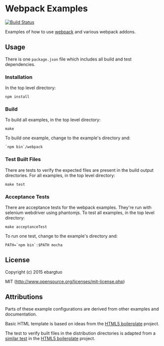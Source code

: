 # Webpack Examples

[![Build Status](https://travis-ci.org/ebargtuo/webpack-examples.svg?branch=master)](https://travis-ci.org/ebargtuo/webpack-examples)

Examples of how to use [webpack](https://github.com/webpack/webpack) and various
webpack addons.

## Usage

There is one `package.json` file which includes all build and test dependencies.

### Installation

In the top level directory:

```
npm install
```

### Build

To build all examples, in the top level directory:

```
make
```

To build one example, change to the example's directory and:

```
`npm bin`/webpack
```

### Test Built Files

There are tests to verify the expected files are present in the build output
directories. For all examples, in the top level directory:

```
make test
```

### Acceptance Tests

There are acceptance tests for the webpack examples. They're run with selenium
webdriver using phantomjs. To test all examples, in the top level directory:

```
make acceptanceTest
```

To run one test, change to the example's directory and:

```
PATH=`npm bin`:$PATH mocha
```

## License

Copyright (c) 2015 ebargtuo

MIT (http://www.opensource.org/licenses/mit-license.php)

## Attributions

Parts of these example configurations are derived from other examples and
documentation.

Basic HTML template is based on ideas from the
[HTML5 boilerplate](https://github.com/h5bp/html5-boilerplate) project.

The test to verify built files in the distribution directories is adapted from
a
[similar test](https://github.com/h5bp/html5-boilerplate/blob/master/test/file_existence.js)
in the [HTML5 boilerplate](https://github.com/h5bp/html5-boilerplate) project.
